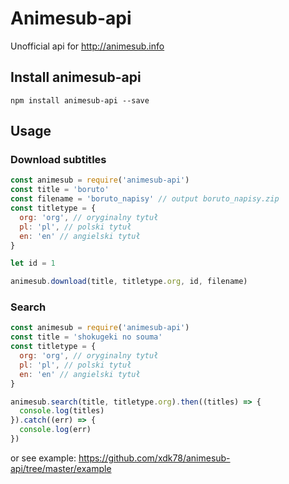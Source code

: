 # Animesub-api
Unofficial api for
http://animesub.info

## Install animesub-api
    npm install animesub-api --save
    
## Usage
### Download subtitles

```javascript
const animesub = require('animesub-api')
const title = 'boruto'
const filename = 'boruto_napisy' // output boruto_napisy.zip
const titletype = {
  org: 'org', // oryginalny tytuł
  pl: 'pl', // polski tytuł
  en: 'en' // angielski tytuł
}

let id = 1

animesub.download(title, titletype.org, id, filename)

```
### Search

```javascript
const animesub = require('animesub-api')
const title = 'shokugeki no souma'
const titletype = {
  org: 'org', // oryginalny tytuł
  pl: 'pl', // polski tytuł
  en: 'en' // angielski tytuł
}

animesub.search(title, titletype.org).then((titles) => {
  console.log(titles)
}).catch((err) => {
  console.log(err)
})

```
or see example: https://github.com/xdk78/animesub-api/tree/master/example
